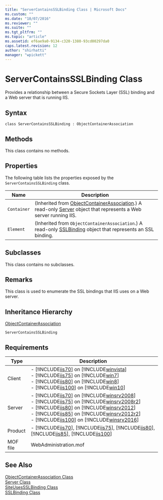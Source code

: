 ```yaml
---
title: "ServerContainsSSLBinding Class | Microsoft Docs"
ms.custom: ""
ms.date: "10/07/2016"
ms.reviewer: ""
ms.suite: ""
ms.tgt_pltfrm: ""
ms.topic: "article"
ms.assetid: ef6ae9a0-9134-c320-1380-93cd00297da0
caps.latest.revision: 12
author: "shirhatti"
manager: "wpickett"
---
```

# ServerContainsSSLBinding Class
Provides a relationship between a Secure Sockets Layer (SSL) binding and a Web server that is running IIS.  
  
## Syntax  
  
```vbs  
class ServerContainsSSLBinding : ObjectContainerAssociation  
```  
  
## Methods  
 This class contains no methods.  
  
## Properties  
 The following table lists the properties exposed by the `ServerContainsSSLBinding` class.  
  
|Name|Description|  
|----------|-----------------|  
|`Container`|(Inherited from [ObjectContainerAssociation](../../reference/admin/objectcontainerassociation-class1.md).) A read-only [Server](../../reference/admin/server-class1.md) object that represents a Web server running IIS.|  
|`Element`|(Inherited from `ObjectContainerAssociation`.) A read-only [SSLBinding](../../reference/admin/sslbinding-class.md) object that represents an SSL binding.|  
  
## Subclasses  
 This class contains no subclasses.  
  
## Remarks  
 This class is used to enumerate the SSL bindings that IIS uses on a Web server.  
  
## Inheritance Hierarchy  
 [ObjectContainerAssociation](../../reference/admin/objectcontainerassociation-class1.md)  
  
 `ServerContainsSSLBinding`  
  
## Requirements  
  
|Type|Description|  
|----------|-----------------|  
|Client|-   [!INCLUDE[iis70](../../reference/admin/includes/iis70-md.md)] on [!INCLUDE[winvista](../../reference/admin/includes/winvista-md.md)]<br />-   [!INCLUDE[iis75](../../reference/admin/includes/iis75-md.md)] on [!INCLUDE[win7](../../reference/admin/includes/win7-md.md)]<br />-   [!INCLUDE[iis80](../../reference/admin/includes/iis80-md.md)] on [!INCLUDE[win8](../../reference/admin/includes/win8-md.md)]<br />-   [!INCLUDE[iis100](../../reference/admin/includes/iis100-md.md)] on [!INCLUDE[win10](../../reference/admin/includes/win10-md.md)]|  
|Server|-   [!INCLUDE[iis70](../../reference/admin/includes/iis70-md.md)] on [!INCLUDE[winsrv2008](../../reference/admin/includes/winsrv2008-md.md)]<br />-   [!INCLUDE[iis75](../../reference/admin/includes/iis75-md.md)] on [!INCLUDE[winsrv2008r2](../../reference/admin/includes/winsrv2008r2-md.md)]<br />-   [!INCLUDE[iis80](../../reference/admin/includes/iis80-md.md)] on [!INCLUDE[winsrv2012](../../reference/admin/includes/winsrv2012-md.md)]<br />-   [!INCLUDE[iis85](../../reference/admin/includes/iis85-md.md)] on [!INCLUDE[winsrv2012r2](../../reference/admin/includes/winsrv2012r2-md.md)]<br />-   [!INCLUDE[iis100](../../reference/admin/includes/iis100-md.md)] on [!INCLUDE[winsrv2016](../../reference/admin/includes/winsrv2016-md.md)]|  
|Product|-   [!INCLUDE[iis70](../../reference/admin/includes/iis70-md.md)], [!INCLUDE[iis75](../../reference/admin/includes/iis75-md.md)], [!INCLUDE[iis80](../../reference/admin/includes/iis80-md.md)], [!INCLUDE[iis85](../../reference/admin/includes/iis85-md.md)], [!INCLUDE[iis100](../../reference/admin/includes/iis100-md.md)]|  
|MOF file|WebAdministration.mof|  
  
## See Also  
 [ObjectContainerAssociation Class](../../reference/admin/objectcontainerassociation-class1.md)   
 [Server Class](../../reference/admin/server-class1.md)   
 [SiteUsesSSLBinding Class](../../reference/admin/siteusessslbinding-class1.md)   
 [SSLBinding Class](../../reference/admin/sslbinding-class.md)
